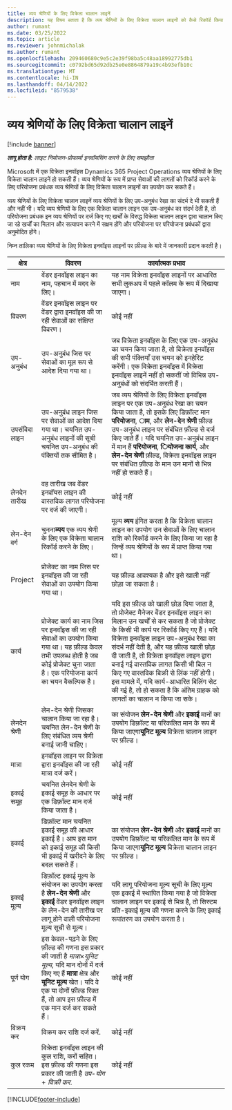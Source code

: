 ```yaml
---
title: व्यय श्रेणियों के लिए विक्रेता चालान लाइनें
description: यह विषय बताता है कि व्यय श्रेणियों के लिए विक्रेता चालान लाइनों को कैसे रिकॉर्ड किया जाए।
author: rumant
ms.date: 03/25/2022
ms.topic: article
ms.reviewer: johnmichalak
ms.author: rumant
ms.openlocfilehash: 209460680c9e5c2e39f98ba5c48aa18992775db1
ms.sourcegitcommit: c0792bd65d92db25e0e8864879a19c4b93efb10c
ms.translationtype: MT
ms.contentlocale: hi-IN
ms.lasthandoff: 04/14/2022
ms.locfileid: "8579538"
---
```

# <a name="vendor-invoice-lines-for-expense-categories"></a>व्यय श्रेणियों के लिए विक्रेता चालान लाइनें

[!include [banner](../../includes/dataverse-preview.md)]

_**लागू होता है:** लाइट नियोजन-प्रोफार्मा इनवॉयसिंग करने के लिए समझौता_

Microsoft में एक विक्रेता इनवॉइस Dynamics 365 Project Operations व्यय श्रेणियों के लिए विक्रेता चालान लाइनें हो सकती हैं। व्यय श्रेणियों के रूप में प्राप्त सेवाओं की लागतों को रिकॉर्ड करने के लिए परियोजना प्रबंधक व्यय श्रेणियों के लिए विक्रेता चालान लाइनों का उपयोग कर सकते हैं।

व्यय श्रेणियों के लिए विक्रेता चालान लाइनें व्यय श्रेणियों के लिए उप-अनुबंध रेखा का संदर्भ दे भी सकती हैं और नहीं भी। यदि व्यय श्रेणियों के लिए एक विक्रेता चालान लाइन एक उप-अनुबंध का संदर्भ देती है, तो परियोजना प्रबंधक इन व्यय श्रेणियों पर दर्ज किए गए खर्चों के विरुद्ध विक्रेता चालान लाइन द्वारा चालान किए जा रहे खर्चों का मिलान और सत्यापन करने में सक्षम होंगे और परियोजना पर परियोजना प्रबंधकों द्वारा अनुमोदित होंगे।

निम्न तालिका व्यय श्रेणियों के लिए विक्रेता इनवॉइस लाइनों पर फ़ील्ड के बारे में जानकारी प्रदान करती है।

| क्षेत्र | विवरण | कार्यात्मक प्रभाव |
| --- | --- | --- |
| नाम | वेंडर इनवॉइस लाइन का नाम, पहचान में मदद के लिए। | यह नाम विक्रेता इनवॉइस लाइनों पर आधारित सभी लुकअप में पहले कॉलम के रूप में दिखाया जाएगा। |
| विवरण | वेंडर इनवॉइस लाइन पर वेंडर द्वारा इनवॉइस की जा रही सेवाओं का संक्षिप्त विवरण। | कोई नहीं |
| उप-अनुबंध | उप-अनुबंध जिस पर सेवाओं का मूल रूप से आदेश दिया गया था। | जब विक्रेता इनवॉइस के लिए एक उप-अनुबंध का चयन किया जाता है, तो विक्रेता इनवॉइस की सभी पंक्तियाँ उस चयन को इनहेरिट करेंगी। एक विक्रेता इनवॉइस में विक्रेता इनवॉइस लाइनें नहीं हो सकतीं जो विभिन्न उप-अनुबंधों को संदर्भित करती हैं। |
| उपसंविदा लाइन | उप-अनुबंध लाइन जिस पर सेवाओं का आदेश दिया गया था। चयनित उप-अनुबंध लाइनों की सूची चयनित उप-अनुबंध की पंक्तियों तक सीमित है। | जब व्यय श्रेणियों के लिए विक्रेता इनवॉइस लाइन पर एक उप-अनुबंध रेखा का चयन किया जाता है, तो इसके लिए डिफ़ॉल्ट मान **परियोजना**, **ाम**, और **लेन-देन श्रेणी** फ़ील्ड उप-अनुबंध लाइन पर संबंधित फ़ील्ड से दर्ज किए जाते हैं। यदि चयनित उप-अनुबंध लाइन में मान हैं **परियोजना**, **ियोजना कार्य**, और **लेन-देन श्रेणी** फ़ील्ड, विक्रेता इनवॉइस लाइन पर संबंधित फ़ील्ड के मान उन मानों से भिन्न नहीं हो सकते हैं। |
| लेनदेन तारीख | वह तारीख जब वेंडर इनवॉयस लाइन की वास्तविक लागत परियोजना पर दर्ज की जाएगी। |कोई नहीं |
| लेन-देन वर्ग | चुनना**व्यय** एक व्यय श्रेणी के लिए एक विक्रेता चालान रिकॉर्ड करने के लिए। | मूल्य **व्यय** इंगित करता है कि विक्रेता चालान लाइन का उपयोग उन सेवाओं के लिए चालान राशि को रिकॉर्ड करने के लिए किया जा रहा है जिन्हें व्यय श्रेणियों के रूप में प्राप्त किया गया था। |
| Project | प्रोजेक्ट का नाम जिस पर इनवॉइस की जा रही सेवाओं का उपयोग किया गया था। | यह फ़ील्ड आवश्यक है और इसे खाली नहीं छोड़ा जा सकता है। |
| कार्य | प्रोजेक्ट कार्य का नाम जिस पर इनवॉइस की जा रही सेवाओं का उपयोग किया गया था। यह फ़ील्ड केवल तभी उपलब्ध होती है जब कोई प्रोजेक्ट चुना जाता है। एक परियोजना कार्य का चयन वैकल्पिक है। | यदि इस फ़ील्ड को खाली छोड़ दिया जाता है, तो प्रोजेक्ट मैनेजर वेंडर इनवॉइस लाइन का मिलान उन खर्चों से कर सकता है जो प्रोजेक्ट के किसी भी कार्य पर रिकॉर्ड किए गए हैं। यदि विक्रेता इनवॉइस लाइन उप-अनुबंध रेखा का संदर्भ नहीं देती है, और यह फ़ील्ड खाली छोड़ दी जाती है, तो विक्रेता इनवॉइस लाइन द्वारा बनाई गई वास्तविक लागत किसी भी बिल न किए गए वास्तविक बिक्री से लिंक नहीं होगी। इस मामले में, यदि कार्य-आधारित बिलिंग सेट की गई है, तो हो सकता है कि अंतिम ग्राहक को लागतों का चालान न किया जा सके। |
| लेनदेन श्रेणी | लेन-देन श्रेणी जिसका चालान किया जा रहा है। चयनित लेन-देन श्रेणी के लिए संबंधित व्यय श्रेणी बनाई जानी चाहिए। | का संयोजन **लेन-देन श्रेणी** और **इकाई** मानों का उपयोग डिफ़ॉल्ट या परिकलित मान के रूप में किया जाएगा**यूनिट मूल्य** विक्रेता चालान लाइन पर फ़ील्ड। |
| मात्रा | इनवॉइस लाइन पर विक्रेता द्वारा इनवॉइस की जा रही मात्रा दर्ज करें। |कोई नहीं|
| इकाई समूह | चयनित लेनदेन श्रेणी के इकाई समूह के आधार पर एक डिफ़ॉल्ट मान दर्ज किया जाता है। | कोई नहीं |
| इकाई | डिफ़ॉल्ट मान चयनित इकाई समूह की आधार इकाई है। आप इस मान को इकाई समूह की किसी भी इकाई में खरीदने के लिए बदल सकते हैं। | का संयोजन **लेन-देन श्रेणी** और **इकाई** मानों का उपयोग डिफ़ॉल्ट या परिकलित मान के रूप में किया जाएगा**यूनिट मूल्य** विक्रेता चालान लाइन पर फ़ील्ड। |
| इकाई मूल्य | डिफ़ॉल्ट इकाई मूल्य के संयोजन का उपयोग करता है **लेन-देन श्रेणी** और **इकाई** वेंडर इनवॉइस लाइन के लेन-देन की तारीख पर लागू होने वाली परियोजना मूल्य सूची से मूल्य। | यदि लागू परियोजना मूल्य सूची के लिए मूल्य एक इकाई में स्थापित किया गया है जो विक्रेता चालान लाइन पर इकाई से भिन्न है, तो सिस्टम प्रति-इकाई मूल्य की गणना करने के लिए इकाई रूपांतरण का उपयोग करता है। |
| पूर्ण योग | इस केवल-पढ़ने के लिए फ़ील्ड की गणना इस प्रकार की जाती है *मात्रा*&times;*यूनिट मूल्य*, यदि मान दोनों में दर्ज किए गए हैं **मात्रा** क्षेत्र और **यूनिट मूल्य** खेत। यदि वे एक या दोनों फ़ील्ड रिक्त हैं, तो आप इस फ़ील्ड में एक मान दर्ज कर सकते हैं।| कोई नहीं |
| विक्रय कर | विक्रय कर राशि दर्ज करें. | कोई नहीं |
| कुल रकम | विक्रेता इनवॉइस लाइन की कुल राशि, करों सहित। इस फ़ील्ड की गणना इस प्रकार की जाती है *उप-योग* + *विक्री कर*. | कोई नहीं |

[!INCLUDE[footer-include](../../includes/footer-banner.md)]
